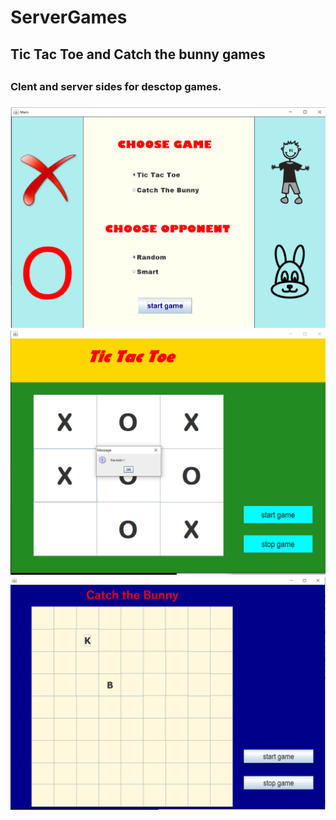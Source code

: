 # ServerGames
<h2>Tic Tac Toe and Catch the bunny games<h2>

<h3>Clent and server sides for desctop games.<h3>

![github-small](screenshots/main1.png)
![github-small](screenshots/tictac.png)
![github-small](screenshots/catch.png)

